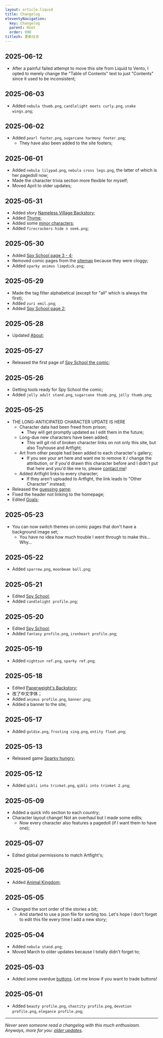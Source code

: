 ```yaml
---
layout: article.liquid
title: Changelog
eleventyNavigation:
  key: Changelog
  parent: Root
  order: 990
titlezh: 更新日志
---
```


## 2025-06-12

- After a painful failed attempt to move this site from Liquid to Vento, I opted to merely change the "Table of Contents" text to just "Contents" since it used to be inconsistent;

## 2025-06-03

- Added `nebula thumb.png`, `candlelight meets curly.png`, `snake wings.png`;

## 2025-06-02

- Added `pearl footer.png`, `sugarcane harmony footer.png`;
	- They have also been added to the site footers;

## 2025-06-01

- Added `nebula lilypad.png`, `nebula cross legs.png`, the latter of which is her pagedoll now;
- Made the character trivia section more flexible for myself;
- Moved April to older updates;

## 2025-05-31

- Added story [Nameless Village Backstory](/stories/nameless-village-backstory/);
- Added [Thyme](/characters/thyme/);
- Added some [minor characters](/characters/minor/);
- Added `firecrackers hide n seek.png`;

## 2025-05-30

- Added [Spy School page 3 - 4](/stories/spy-school/page-3/);
- Removed comic pages from the [sitemap](/sitemap/) because they were cloggy;
- Added `sparky animus limpdick.png`;

## 2025-05-29

- Made the tag filter alphabetical (except for "all" which is always the first);
- Added `zuri emil.png`;
- Added [Spy School page 2](/stories/spy-school/page-2/);

## 2025-05-28

- Updated [About](/about/);

## 2025-05-27

- Released the first page of [Spy School the comic](/stories/spy-school/page-1/);

## 2025-05-26

- Getting tools ready for Spy School the comic;
- Added `jelly adult stand.png`, `sugarcane thumb.png`, `jelly thumb.png`;

## 2025-05-25

- THE LONG-ANTICIPATED CHARACTER UPDATE IS HERE
	- Character data had been freed from prison;
		- They will get promptly updated as I edit them in the future;
	- Long-due new characters have been added;
		- This will git rid of broken character links on not only this site, but also Toyhouse and Artfight;
	- Art from other people had been added to each character's gallery;
		- If you see your art here and want me to remove it / change the attribution, or if you'd drawn this character before and I didn't put that here and you'd like me to, please [contact me](/contact/)!
	- Added Artfight links to every character;
		- If they aren't uploaded to Artfight, the link leads to "Other Character" instead;
- Released the [guessing game](/fun/guess/);
- Fixed the header not linking to the homepage;
- Edited [Goals](/goals/);

## 2025-05-23

- You can now switch themes on comic pages that don't have a background image set;
	- You have no idea how much trouble I went through to make this… Why…

## 2025-05-22

- Added `sparrow.png`, `moonbeam ball.png`;

## 2025-05-21

- Edited [Spy School](/stories/spy-school/);
- Added `candlelight profile.png`;

## 2025-05-20

- Edited [Spy School](/stories/spy-school/);
- Added `fantasy profile.png`, `ironheart profile.png`;

## 2025-05-19

- Added `nightsun ref.png`, `sparky ref.png`;

## 2025-05-18

- Edited [Paperweight's Backstory](/stories/paperweight-backstory/);
- 改了中文字体；
- Added `animus profile.png`, `banner.png`;
- Added a banner to the site;

## 2025-05-17

- Added `goldie.png`, `frosting sing.png`, `entity float.png`;

## 2025-05-13

- Released game [Sparky hungry](https://tofutush.itch.io/sparky-hungry);

## 2025-05-12

- Added `qibli into trinket.png`, `qibli into trinket 2.png`;

## 2025-05-09

- Added a quick info section to each country;
- Character layout change! Not an overhaul but I made some edits;
	- Now every character also features a pagedoll (if I want them to have one);

## 2025-05-07

- Edited global permissions to match Artfight's;

## 2025-05-06

- Added [Animal Kingdom](/world/animal-kingdom/);

## 2025-05-05

- Changed the sort order of the stories a bit;
	- And started to use a json file for sorting too. Let's hope I don't forget to edit this file every time I add a new story;

## 2025-05-04

- Added `nebula stand.png`;
- Moved March to older updates because I totally didn't forget to;

## 2025-05-03

- Added some overdue [buttons](/misc/links/). Let me know if you want to trade buttons!

## 2025-05-01

- Added `beauty profile.png`, `chastity profile.png`, `devotion profile.png`, `elegance profile.png`;

---

*Never seen someone read a changelog with this much enthusiasm. Anyways, more for you: [older updates](old/).*
